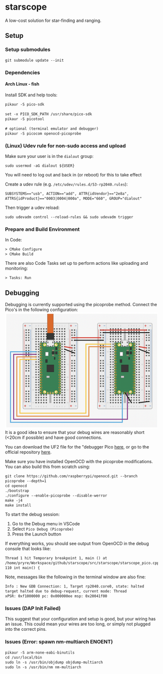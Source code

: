 # starscope
A low-cost solution for star-finding and ranging.

## Setup

### Setup submodules
```
git submodule update --init
```

### Dependencies

#### Arch Linux - fish
Install SDK and help tools:
```
pikaur -S pico-sdk

set -x PICO_SDK_PATH /usr/share/pico-sdk
pikaur -S picotool

# optional (terminal emulator and debugger)
pikaur -S picocom openocd-picoprobe
```

### (Linux) Udev rule for non-sudo access and upload
Make sure your user is in the `dialout` group:
```
sudo usermod -aG dialout ${USER}
```
You will need to log out and back in (or reboot) for this to take effect

Create a udev rule (e.g. `/etc/udev/rules.d/53-rp2040.rules`):
```
SUBSYSTEMS=="usb", ACTION=="add", ATTR{idVendor}=="2e8a", ATTRS{idProduct}=="0003|0004|000a", MODE="660", GROUP="dialout"
```
Then trigger a udev reload:
```
sudo udevadm control --reload-rules && sudo udevadm trigger
```

### Prepare and Build Environment
In Code:
```
> CMake Configure
> CMake Build
```

There are also Code Tasks set up to perform actions like uploading and monitoring:
```
> Tasks: Run
```

## Debugging
Debugging is currently supported using the picoprobe method. Connect the Pico's in the following configuration:
![Pico debug wiring diagram](/resources/debug-diagram.png)
It is a good idea to ensure that your debug wires are reasonably short (<20cm if possible) and have good connections.

You can download the UF2 file for the "debugger Pico [here](https://datasheets.raspberrypi.com/soft/picoprobe.uf2), or go to the official repository [here](https://github.com/raspberrypi/picoprobe).

Make sure you have installed OpenOCD with the picoprobe modifications. You can also build this from scratch using:
```
git clone https://github.com/raspberrypi/openocd.git --branch picoprobe --depth=1
cd openocd
./bootstrap
./configure --enable-picoprobe --disable-werror
make -j4
make install
```

To start the debug session:
1. Go to the Debug menu in VSCode
2. Select `Pico Debug (Picoprobe)`
3. Press the Launch button

If everything works, you should see output from OpenOCD in the debug console that looks like:
```
Thread 1 hit Temporary breakpoint 1, main () at /home/pryre/Workspace/github/starscope/src/starscope/starscope_pico.cpp:110
110	int main() {
```
Note, messages like the following in the terminal window are also fine:
```
Info : New GDB Connection: 1, Target rp2040.core0, state: halted
target halted due to debug-request, current mode: Thread
xPSR: 0xf1000000 pc: 0x000000ee msp: 0x20041f00
```

### Issues (DAP Init Failed)
This suggest that your configuration and setup is good, but your wiring has an issue. This could mean your wires are too long, or simply not plugged into the correct pins.

### Issues (Error: spawn nm-multiarch ENOENT)
```
pikaur -S arm-none-eabi-binutils
cd /usr/local/bin
sudo ln -s /usr/bin/objdump objdump-multiarch
sudo ln -s /usr/bin/nm nm-multiarch
```
